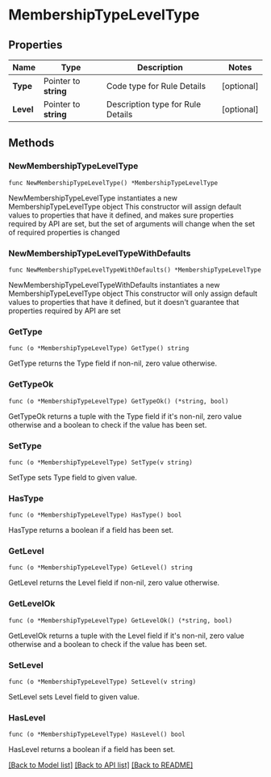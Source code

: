 # MembershipTypeLevelType

## Properties

Name | Type | Description | Notes
------------ | ------------- | ------------- | -------------
**Type** | Pointer to **string** | Code type for Rule Details | [optional] 
**Level** | Pointer to **string** | Description type for Rule Details | [optional] 

## Methods

### NewMembershipTypeLevelType

`func NewMembershipTypeLevelType() *MembershipTypeLevelType`

NewMembershipTypeLevelType instantiates a new MembershipTypeLevelType object
This constructor will assign default values to properties that have it defined,
and makes sure properties required by API are set, but the set of arguments
will change when the set of required properties is changed

### NewMembershipTypeLevelTypeWithDefaults

`func NewMembershipTypeLevelTypeWithDefaults() *MembershipTypeLevelType`

NewMembershipTypeLevelTypeWithDefaults instantiates a new MembershipTypeLevelType object
This constructor will only assign default values to properties that have it defined,
but it doesn't guarantee that properties required by API are set

### GetType

`func (o *MembershipTypeLevelType) GetType() string`

GetType returns the Type field if non-nil, zero value otherwise.

### GetTypeOk

`func (o *MembershipTypeLevelType) GetTypeOk() (*string, bool)`

GetTypeOk returns a tuple with the Type field if it's non-nil, zero value otherwise
and a boolean to check if the value has been set.

### SetType

`func (o *MembershipTypeLevelType) SetType(v string)`

SetType sets Type field to given value.

### HasType

`func (o *MembershipTypeLevelType) HasType() bool`

HasType returns a boolean if a field has been set.

### GetLevel

`func (o *MembershipTypeLevelType) GetLevel() string`

GetLevel returns the Level field if non-nil, zero value otherwise.

### GetLevelOk

`func (o *MembershipTypeLevelType) GetLevelOk() (*string, bool)`

GetLevelOk returns a tuple with the Level field if it's non-nil, zero value otherwise
and a boolean to check if the value has been set.

### SetLevel

`func (o *MembershipTypeLevelType) SetLevel(v string)`

SetLevel sets Level field to given value.

### HasLevel

`func (o *MembershipTypeLevelType) HasLevel() bool`

HasLevel returns a boolean if a field has been set.


[[Back to Model list]](../README.md#documentation-for-models) [[Back to API list]](../README.md#documentation-for-api-endpoints) [[Back to README]](../README.md)


